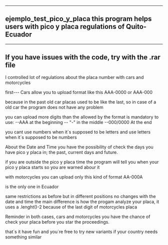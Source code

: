 ------------------------------------------------------------------------
ejemplo_test_pico_y_placa
this program helps users with pico y placa regulations of Quito-Ecuador
------------------------------------------------------------------------
------------------------------------------------------------------------
If you have issues with the code, try with the .rar file
------------------------------------------------------------------------


I controlled lot of regulations about the placa number with cars and motorcycles

first---
Cars allow you to upload format like this
AAA-0000
or 
AAA-000

because in the past old car placas used to be like the last, so in case of a old car the program does not have any problem

you can upload more digits than the allowed by the format
is mandatory to use:
--AAA at the beginning
-- "-" in the middle
--000/0000 At the end

you cant use numbers when it´s supposed to be letters and use letters when it´s supposed to be numbers

About the Date and Time
you have the possibility of check the days you have pico y placa in; the past, current days and future.

if you are outside the pico y placa time the program will tell you when your pico y placa starts so you are warned abour it


with motorcycles you can upload only this kind of format
AA-000A

is the only one in Ecuador 

same restrictions as before but in different positions 
no changes with the date and time
the main difference is how the progam analyze your placa, it uses a .lenght()-2 because of the last digit of motorcycles placa

Reminder
in both cases, cars and motorcycles you have the chance of check your placa before you star the proceedings.

that´s it have fun and you´re free to try new variants if your country needs something similar
